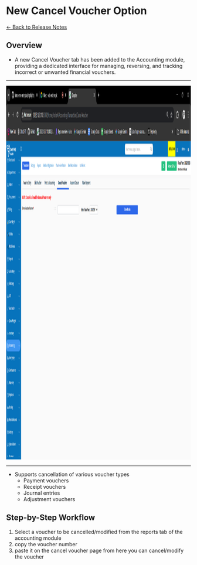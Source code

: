 # New Cancel Voucher Option

[← Back to Release Notes](../README.md)

## Overview
 - A new Cancel Voucher tab has been added to the Accounting module, providing a dedicated interface for managing, reversing, and tracking incorrect or unwanted     financial vouchers.
---
<img width="1920" height="1020" alt="image" src="./images/cancelvoucher.png" />

---

- Supports cancellation of various voucher types
  - Payment vouchers
  - Receipt vouchers
  - Journal entries
  - Adjustment vouchers

## Step-by-Step Workflow
1. Select a voucher to be cancelled/modified from the reports tab of the accounting module
2. copy the voucher number
3. paste it on the cancel voucher page from here you can cancel/modify the voucher


